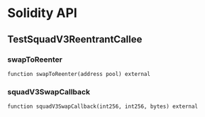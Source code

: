 # Solidity API

## TestSquadV3ReentrantCallee

### swapToReenter

```solidity
function swapToReenter(address pool) external
```

### squadV3SwapCallback

```solidity
function squadV3SwapCallback(int256, int256, bytes) external
```

